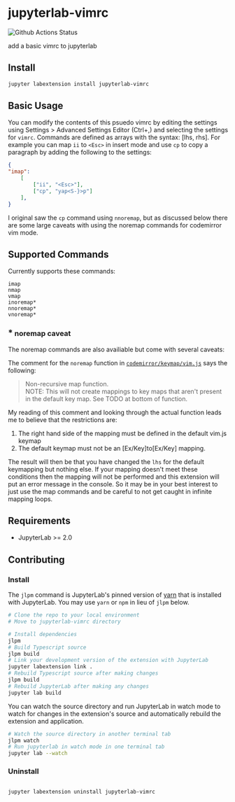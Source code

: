# jupyterlab-vimrc

![Github Actions Status](https://github.com/ianhi/jupyterlab-vimrc/workflows/Build/badge.svg)

add a basic vimrc to jupyterlab  
## Install

```bash
jupyter labextension install jupyterlab-vimrc
```

## Basic Usage

You can modify the contents of this psuedo vimrc by editing the settings using Settings > Advanced Settings Editor (Ctrl+,) and selecting the settings for `vimrc`. Commands are defined as arrays with the syntax:
[lhs, rhs]. For example you can map `ii` to `<Esc>` in insert mode and use `cp` to copy a paragraph by adding the following to the settings:
```json
{
"imap": 
    [
        ["ii", "<Esc>"],
        ["cp", "yap<S-}>p"]
    ],
}
```
I original saw the `cp` command using `nnoremap`, but as discussed below there are some large caveats with using the noremap commands for codemirror vim mode.

## Supported Commands
Currently supports these commands:
```
imap
nmap
vmap
inoremap*
nnoremap*
vnoremap*
```
### <span style="font-size:larger;"><b>*</b></span> noremap caveat
The noremap commands are also availiable but come with several caveats:

The comment for the `noremap` function in [`codemirror/keymap/vim.js`](https://github.com/codemirror/CodeMirror/blob/b2d26b4ccb1d0994ae84d18ad8b84018de176da9/keymap/vim.js#L764-L766) says the following:
> Non-recursive map function.  
> NOTE: This will not create mappings to key maps that aren't present in the default key map. See TODO at bottom of function.

My reading of this comment and looking through the actual function leads me to believe that the restrictions are:
1. The right hand side of the mapping must be defined in the default vim.js keymap
2. The default keymap must not be an [Ex/Key]to[Ex/Key] mapping.

The result will then be that you have changed the `lhs` for the default keymapping but nothing else. If your mapping doesn't meet these conditions then the mapping will not be performed and this extension will put an error message in the console. So it may be in your best interest to just use the map commands and be careful to not get caught in infinite mapping loops.

## Requirements

* JupyterLab >= 2.0



## Contributing

### Install

The `jlpm` command is JupyterLab's pinned version of
[yarn](https://yarnpkg.com/) that is installed with JupyterLab. You may use
`yarn` or `npm` in lieu of `jlpm` below.

```bash
# Clone the repo to your local environment
# Move to jupyterlab-vimrc directory

# Install dependencies
jlpm
# Build Typescript source
jlpm build
# Link your development version of the extension with JupyterLab
jupyter labextension link .
# Rebuild Typescript source after making changes
jlpm build
# Rebuild JupyterLab after making any changes
jupyter lab build
```

You can watch the source directory and run JupyterLab in watch mode to watch for changes in the extension's source and automatically rebuild the extension and application.

```bash
# Watch the source directory in another terminal tab
jlpm watch
# Run jupyterlab in watch mode in one terminal tab
jupyter lab --watch
```

### Uninstall

```bash

jupyter labextension uninstall jupyterlab-vimrc
```
